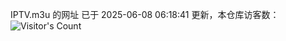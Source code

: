 IPTV.m3u 的网址 已于 2025-06-08 06:18:41 更新，本仓库访客数：![Visitor's Count](https://profile-counter.glitch.me/hero1898_tv/count.svg)
